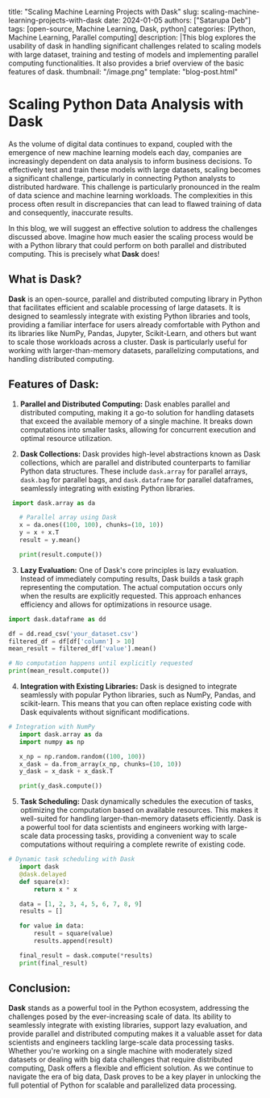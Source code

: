 title: "Scaling Machine Learning Projects with Dask" 
slug: scaling-machine-learning-projects-with-dask
date: 2024-01-05 
authors: ["Satarupa Deb"] 
tags: [open-source, Machine Learning, Dask, python] 
categories: [Python, Machine Learning, Parallel computing] 
description: |This blog explores the usability of dask in handling significant challenges related to scaling models with large dataset, training and testing of models and implementing parallel computing functionalities. It also provides a brief overview of the basic features of dask.
thumbnail: "/image.png" 
template: "blog-post.html"
# Scaling Python Data Analysis with Dask

As the volume of digital data continues to expand, coupled with the emergence of new machine learning models each day, companies are increasingly dependent on data analysis to inform business decisions. To effectively test and train these models with large datasets, scaling becomes a significant challenge, particularly in connecting Python analysts to distributed hardware. This challenge is particularly pronounced in the realm of data science and machine learning workloads. The complexities in this process often result in discrepancies that can lead to flawed training of data and consequently, inaccurate results.

In this blog, we will suggest an effective solution to address the challenges discussed above. Imagine how much easier the scaling process would be with a Python library that could perform on both parallel and distributed computing. This is precisely what **Dask** does!

## What is Dask?

**Dask** is an open-source, parallel and distributed computing library in Python that facilitates efficient and scalable processing of large datasets. It is designed to seamlessly integrate with existing Python libraries and tools, providing a familiar interface for users already comfortable with Python and its libraries like NumPy, Pandas, Jupyter, Scikit-Learn, and others but want to scale those workloads across a cluster. Dask is particularly useful for working with larger-than-memory datasets, parallelizing computations, and handling distributed computing.

## Features of Dask:

1. **Parallel and Distributed Computing:**
   Dask enables parallel and distributed computing, making it a go-to solution for handling datasets that exceed the available memory of a single machine. It breaks down computations into smaller tasks, allowing for concurrent execution and optimal resource utilization.

2. **Dask Collections:**
   Dask provides high-level abstractions known as Dask collections, which are parallel and distributed counterparts to familiar Python data structures. These include `dask.array` for parallel arrays, `dask.bag` for parallel bags, and `dask.dataframe` for parallel dataframes, seamlessly integrating with existing Python libraries.


```python
 import dask.array as da

   # Parallel array using Dask
   x = da.ones((100, 100), chunks=(10, 10))
   y = x + x.T
   result = y.mean()

   print(result.compute())
```

3. **Lazy Evaluation:**
   One of Dask's core principles is lazy evaluation. Instead of immediately computing results, Dask builds a task graph representing the computation. The actual computation occurs only when the results are explicitly requested. This approach enhances efficiency and allows for optimizations in resource usage.




```python
import dask.dataframe as dd

df = dd.read_csv('your_dataset.csv')
filtered_df = df[df['column'] > 10]
mean_result = filtered_df['value'].mean()

# No computation happens until explicitly requested
print(mean_result.compute())
```

4. **Integration with Existing Libraries:**
   Dask is designed to integrate seamlessly with popular Python libraries, such as NumPy, Pandas, and scikit-learn. This means that you can often replace existing code with Dask equivalents without significant modifications.


```python
# Integration with NumPy
   import dask.array as da
   import numpy as np

   x_np = np.random.random((100, 100))
   x_dask = da.from_array(x_np, chunks=(10, 10))
   y_dask = x_dask + x_dask.T

   print(y_dask.compute())
```

5. **Task Scheduling:**
   Dask dynamically schedules the execution of tasks, optimizing the computation based on available resources. This makes it well-suited for handling larger-than-memory datasets efficiently. Dask is a powerful tool for data scientists and engineers working with large-scale data processing tasks, providing a convenient way to scale computations without requiring a complete rewrite of existing code.



```python
# Dynamic task scheduling with Dask
   import dask
   @dask.delayed
   def square(x):
       return x * x

   data = [1, 2, 3, 4, 5, 6, 7, 8, 9]
   results = []

   for value in data:
       result = square(value)
       results.append(result)

   final_result = dask.compute(*results)
   print(final_result)

```

## Conclusion:

**Dask** stands as a powerful tool in the Python ecosystem, addressing the challenges posed by the ever-increasing scale of data. Its ability to seamlessly integrate with existing libraries, support lazy evaluation, and provide parallel and distributed computing makes it a valuable asset for data scientists and engineers tackling large-scale data processing tasks. Whether you're working on a single machine with moderately sized datasets or dealing with big data challenges that require distributed computing, Dask offers a flexible and efficient solution. As we continue to navigate the era of big data, Dask proves to be a key player in unlocking the full potential of Python for scalable and parallelized data processing.
```
